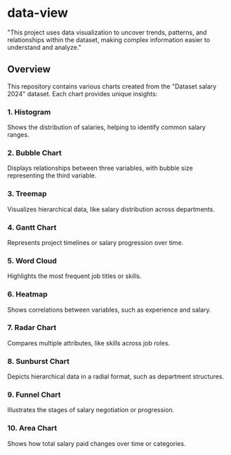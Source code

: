 # data-view

"This project uses data visualization to uncover trends, patterns, and relationships within the dataset, making complex information easier to understand and analyze."

## Overview
This repository contains various charts created from the "Dataset salary 2024" dataset. Each chart provides unique insights:

### 1. Histogram
Shows the distribution of salaries, helping to identify common salary ranges.

### 2. Bubble Chart
Displays relationships between three variables, with bubble size representing the third variable.

### 3. Treemap
Visualizes hierarchical data, like salary distribution across departments.

### 4. Gantt Chart
Represents project timelines or salary progression over time.

### 5. Word Cloud
Highlights the most frequent job titles or skills.

### 6. Heatmap
Shows correlations between variables, such as experience and salary.

### 7. Radar Chart
Compares multiple attributes, like skills across job roles.

### 8. Sunburst Chart
Depicts hierarchical data in a radial format, such as department structures.

### 9. Funnel Chart
Illustrates the stages of salary negotiation or progression.

### 10. Area Chart
Shows how total salary paid changes over time or categories.
